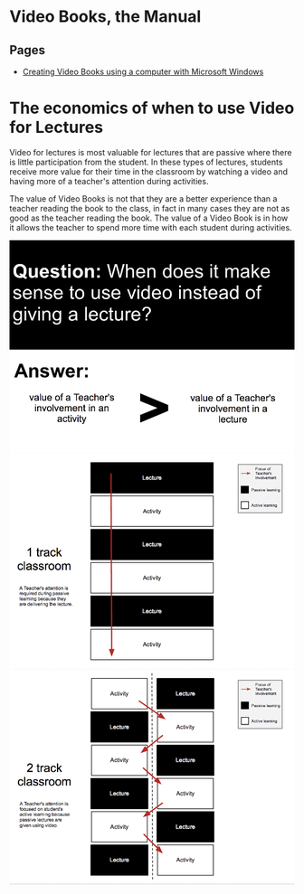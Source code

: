 # Video Books, the Manual


## Pages
- [Creating Video Books using a computer with Microsoft Windows](creating-video-books-using-a-computer-with-microsoft-windows)


# The economics of when to use Video for Lectures

Video for lectures is most valuable for lectures that are passive where there is little participation from the student.  In these types of lectures, students receive more value for their time in the classroom by watching a video and having more of a teacher's attention during activities. 

The value of Video Books is not that they are a better experience than a teacher reading the book to the class, in fact in many cases they are not as good as the teacher reading the book.  The value of a Video Book is in how it allows the teacher to spend more time with each student during activities.

![](the-economics-of-when-to-use-video-for-lectures--slide-1.png)
![](the-economics-of-when-to-use-video-for-lectures--slide-2.png)
![](the-economics-of-when-to-use-video-for-lectures--slide-3.png)